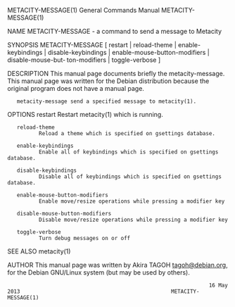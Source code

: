 METACITY-MESSAGE(1)                                           General Commands Manual                                          METACITY-MESSAGE(1)

NAME
       METACITY-MESSAGE - a command to send a message to Metacity

SYNOPSIS
       METACITY-MESSAGE  [  restart | reload-theme | enable-keybindings | disable-keybindings | enable-mouse-button-modifiers | disable-mouse-but‐
       ton-modifiers | toggle-verbose ]

DESCRIPTION
       This manual page documents briefly the metacity-message.  This manual page was written for the Debian  distribution  because  the  original
       program does not have a manual page.

       metacity-message send a specified message to metacity(1).

OPTIONS
       restart
              Restart metacity(1) which is running.

       reload-theme
              Reload a theme which is specified on gsettings database.

       enable-keybindings
              Enable all of keybindings which is specified on gsettings database.

       disable-keybindings
              Disable all of keybindings which is specified on gsettings database.

       enable-mouse-button-modifiers
              Enable move/resize operations while pressing a modifier key

       disable-mouse-button-modifiers
              Disable move/resize operations while pressing a modifier key

       toggle-verbose
              Turn debug messages on or off

SEE ALSO
       metacity(1)

AUTHOR
       This manual page was written by Akira TAGOH <tagoh@debian.org>, for the Debian GNU/Linux system (but may be used by others).

                                                                    16 May 2013                                                METACITY-MESSAGE(1)
